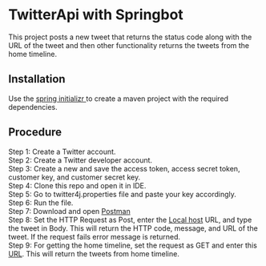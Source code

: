 # TwitterApi with Springbot
This project posts a new tweet that returns the status code along with the URL of the tweet and then other functionality returns the tweets from the home timeline.
## Installation
Use the [spring initializr ](https://start.spring.io/) to create a maven project with the required dependencies.
## Procedure
Step 1: Create a Twitter account.  
Step 2: Create a Twitter developer account.  
Step 3: Create a new and save the access token, access secret token, customer key, and customer secret key.  
Step 4: Clone this repo and open it in IDE.  
Step 5: Go to twitter4j.properties file and paste your key accordingly.  
Step 6: Run the file.  
Step 7: Download and open [Postman](https://www.postman.com/downloads/)  
Step 8: Set the HTTP Request as Post, enter the [Local host](http://localhost:8080/api/1.0/twitter/tweet) URL, and type the tweet in Body. This will return the HTTP code, message, and URL of the tweet. If the request fails error message is returned.  
Step 9: For getting the home timeline, set the request as GET and enter this [URL](http://localhost:8080/api/1.0/twitter/timeline). This will return the tweets from home timeline.
